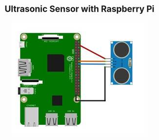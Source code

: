 <h1 align="center">Ultrasonic Sensor with Raspberry Pi</h1>


<p align="center"><img src="https://github.com/RIT-MESH/Electronics-and-IoT-Projects/blob/main/7Ultrasonic%20Sensor%20with%20Raspberry%20Pi/ultrasonic/pi3_ultrasonic.JPG?raw=true"alt="Sublime's custom image"/>
</p>
